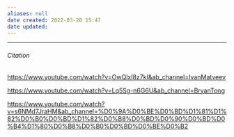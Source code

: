```yaml
---
aliases: null
date created: 2022-03-20 15:47
date updated:
---
```


---

###### Citation

https://www.youtube.com/watch?v=OwQlxI8z7kI&ab_channel=IvanMatveev

https://www.youtube.com/watch?v=Lq5Sg-n6G6U&ab_channel=BryanTong

https://www.youtube.com/watch?v=s6NMd7JraHM&ab_channel=%D0%9A%D0%BE%D0%BD%D1%81%D1%82%D0%B0%D0%BD%D1%82%D0%B8%D0%BD%D0%90%D0%BD%D0%B4%D1%80%D0%B8%D0%B0%D0%BD%D0%BE%D0%B2